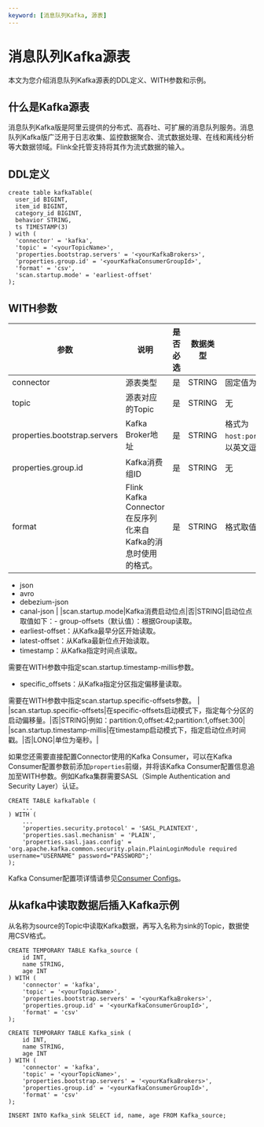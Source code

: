 ```yaml
---
keyword: [消息队列Kafka, 源表]
---
```


# 消息队列Kafka源表

本文为您介绍消息队列Kafka源表的DDL定义、WITH参数和示例。

## 什么是Kafka源表

消息队列Kafka版是阿里云提供的分布式、高吞吐、可扩展的消息队列服务。消息队列Kafka版广泛用于日志收集、监控数据聚合、流式数据处理、在线和离线分析等大数据领域。Flink全托管支持将其作为流式数据的输入。

## DDL定义

```
create table kafkaTable(  
  user_id BIGINT,
  item_id BIGINT,
  category_id BIGINT,
  behavior STRING,
  ts TIMESTAMP(3)        
) with (
  'connector' = 'kafka',
  'topic' = '<yourTopicName>',
  'properties.bootstrap.servers' = '<yourKafkaBrokers>',
  'properties.group.id' = '<yourKafkaConsumerGroupId>',
  'format' = 'csv',
  'scan.startup.mode' = 'earliest-offset'
);
```

## WITH参数

|参数|说明|是否必选|数据类型|备注|
|--|--|----|----|--|
|connector|源表类型|是|STRING|固定值为`kafka`。|
|topic|源表对应的Topic|是|STRING|无|
|properties.bootstrap.servers|Kafka Broker地址|是|STRING|格式为`host:port,host:port,host:port`，以英文逗号（,）分割。|
|properties.group.id|Kafka消费组ID|是|STRING|无|
|format|Flink Kafka Connector在反序列化来自Kafka的消息时使用的格式。|是|STRING|格式取值如下：-   csv
-   json
-   avro
-   debezium-json
-   canal-json |
|scan.startup.mode|Kafka消费启动位点|否|STRING|启动位点取值如下：-   group-offsets（默认值）：根据Group读取。
-   earliest-offset：从Kafka最早分区开始读取。
-   latest-offset：从Kafka最新位点开始读取。
-   timestamp：从Kafka指定时间点读取。

需要在WITH参数中指定scan.startup.timestamp-millis参数。

-   specific\_offsets：从Kafka指定分区指定偏移量读取。

需要在WITH参数中指定scan.startup.specific-offsets参数。 |
|scan.startup.specific-offsets|在specific-offsets启动模式下，指定每个分区的启动偏移量。|否|STRING|例如：partition:0,offset:42;partition:1,offset:300|
|scan.startup.timestamp-millis|在timestamp启动模式下，指定启动位点时间戳。|否|LONG|单位为毫秒。|

如果您还需要直接配置Connector使用的Kafka Consumer，可以在Kafka Consumer配置参数前添加`properties`前缀，并将该Kafka Consumer配置信息追加至WITH参数。例如Kafka集群需要SASL（Simple Authentication and Security Layer）认证。

```
CREATE TABLE kafkaTable (
    ...
) WITH (
    ...
    'properties.security.protocol' = 'SASL_PLAINTEXT',
    'properties.sasl.mechanism' = 'PLAIN',
    'properties.sasl.jaas.config' = 'org.apache.kafka.common.security.plain.PlainLoginModule required username="USERNAME" password="PASSWORD";'
);
```

Kafka Consumer配置项详情请参见[Consumer Configs](https://kafka.apache.org/documentation/#consumerconfigs)。

## 从kafka中读取数据后插入Kafka示例

从名称为source的Topic中读取Kafka数据，再写入名称为sink的Topic，数据使用CSV格式。

```
CREATE TEMPORARY TABLE Kafka_source (
    id INT,
    name STRING,
    age INT
) WITH (
    'connector' = 'kafka',
    'topic' = '<yourTopicName>',
    'properties.bootstrap.servers' = '<yourKafkaBrokers>',
    'properties.group.id' = '<yourKafkaConsumerGroupId>',
    'format' = 'csv'
);

CREATE TEMPORARY TABLE Kafka_sink (
    id INT,
    name STRING,
    age INT
) WITH (
    'connector' = 'kafka',
    'topic' = '<yourTopicName>',
    'properties.bootstrap.servers' = '<yourKafkaBrokers>',
    'properties.group.id' = '<yourKafkaConsumerGroupId>',
    'format' = 'csv'
);

INSERT INTO Kafka_sink SELECT id, name, age FROM Kafka_source;
```

